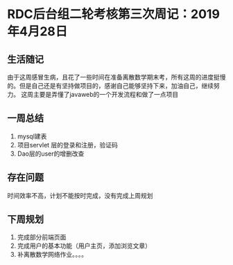 # RDC后台组二轮考核第三次周记：2019年4月28日

## 生活随记
由于这周感冒生病，且花了一些时间在准备离散数学期末考，所有这周的进度挺慢的。但是自己还是有坚持做项目的，感谢自己能够坚持下来，加油自己，继续努力。
这周主要是弄懂了javaweb的一个开发流程和做了一点项目


## 一周总结
1.  mysql建表
2.  项目servlet 层的登录和注册，验证码
3.  Dao层的user的增删改查


## 存在问题
时间效率不高，计划不能按时完成，没有完成上周规划


## 下周规划
1. 完成部分前端页面
2. 完成用户的基本功能（用户主页，添加浏览文章）
3. 补离散数学网络作业。。。。


